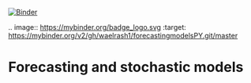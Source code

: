  [![Binder](https://mybinder.org/badge_logo.svg)](https://mybinder.org/v2/gh/waelrash1/forecastingmodelsPY.git/master)
 
 .. image:: https://mybinder.org/badge_logo.svg
 :target: https://mybinder.org/v2/gh/waelrash1/forecastingmodelsPY.git/master
 
# Forecasting and stochastic models
